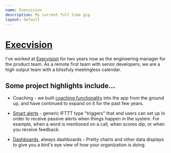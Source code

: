 ```yaml
---
name: Execvision
description: My current full time gig
layout: default
---
```


# [Execvision](https://www.execvision.io/)

I've worked at [Execvision](https://www.execvision.io/) for two years now as the engineering manager for the product team.  As a remote first team with senior developers, we are a high output team with a blissfuly meetingless calendar. 

## Some project highlights include...

* Coaching - we built [coaching functionality](https://www.execvision.io/product/coaching/) into the app from the ground up, and have continued to expand on it for the past few years. 

* [Smart alerts](https://www.execvision.io/product/smart-alerts/) - generic IFTTT type "triggers" that end users can set up in order to receive passive alerts when things happen in the system. For example, when a word is mentioned on a call, when scores dip, or when you receive feedback.

* [Dashboards](https://www.execvision.io/product/performance-dashboards/), always dashboards - Pretty charts and other data displays to give you a bird's eye view of how your organization is doing.